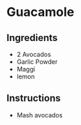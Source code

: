 # Guacamole
## Ingredients
* 2 Avocados
* Garlic Powder
* Maggi
* lemon
## Instructions
* Mash avocados
